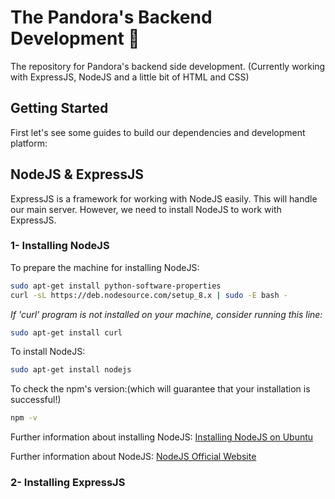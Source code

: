 # The Pandora's Backend Development :rocket:
The repository for Pandora's backend side development. (Currently working with ExpressJS, NodeJS and a little bit of HTML and CSS)

## Getting Started
First let's see some guides to build our dependencies and development platform:

## NodeJS & ExpressJS

ExpressJS is a framework for working with NodeJS easily. This will handle our main server. However, we need to install NodeJS to work with ExpressJS.

### 1- Installing NodeJS
To prepare the machine for installing NodeJS:
```bash
sudo apt-get install python-software-properties
curl -sL https://deb.nodesource.com/setup_8.x | sudo -E bash -
```
_If 'curl' program is not installed on your machine, consider running this line:_
```bash
sudo apt-get install curl
```
To install NodeJS:
```bash
sudo apt-get install nodejs
```
To check the npm's version:(which will guarantee that your installation is successful!)
```bash
npm -v 
```
Further information about installing NodeJS: [Installing NodeJS on Ubuntu](https://tecadmin.net/install-latest-nodejs-npm-on-ubuntu/)

Further information about NodeJS: [NodeJS Official Website](https://nodejs.org/en/)

### 2- Installing ExpressJS
